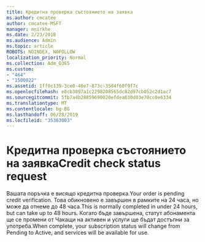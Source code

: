```yaml
---
title: Кредитна проверка състоянието на заявка
ms.author: cmcatee
author: cmcatee-MSFT
manager: mnirkhe
ms.date: 2/23/2018
ms.audience: Admin
ms.topic: article
ROBOTS: NOINDEX, NOFOLLOW
localization_priority: Normal
ms.collection: Adm_O365
ms.custom:
- "464"
- "1500022"
ms.assetid: 1ff0c139-3ce0-46e7-873c-35d4f60f9f7c
ms.openlocfilehash: e8cb3097a1c2298208565dc82d97cb052c2d1ac7
ms.sourcegitcommit: 5fb7a4b28859690020efdea630d03e70cc0e6334
ms.translationtype: MT
ms.contentlocale: bg-BG
ms.lasthandoff: 06/28/2019
ms.locfileid: "35363003"
---
```

# <a name="credit-check-status-request"></a><span data-ttu-id="2db96-102">Кредитна проверка състоянието на заявка</span><span class="sxs-lookup"><span data-stu-id="2db96-102">Credit check status request</span></span>

<span data-ttu-id="2db96-103">Вашата поръчка е висящо кредитна проверка.</span><span class="sxs-lookup"><span data-stu-id="2db96-103">Your order is pending credit verification.</span></span> <span data-ttu-id="2db96-104">Това обикновено е завършен в рамките на 24 часа, но може да отнеме до 48 часа.</span><span class="sxs-lookup"><span data-stu-id="2db96-104">This is normally completed in under 24 hours, but can take up to 48 hours.</span></span> <span data-ttu-id="2db96-105">Когато бъде завършена, статут абонамента ще се промени от Чакащи на активен и услуги ще бъдат достъпни за употреба.</span><span class="sxs-lookup"><span data-stu-id="2db96-105">When complete, your subscription status will change from Pending to Active, and services will be available for use.</span></span>
  